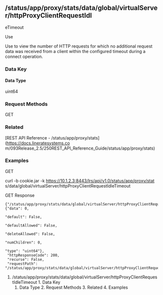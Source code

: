 ## /status/app/proxy/stats/data/global/virtualServer/httpProxyClientRequestIdl
eTimeout

Use

Use to view the number of HTTP requests for which no additional request data
was received from a client within the configured timeout during a connect
operation.

### Data Key

#### Data Type

uint64

### Request Methods

GET

### Related

[REST API Reference - /status/app/proxy/stats](https://docs.lineratesystems.co
m/093Release_2.5/250REST_API_Reference_Guide/status/app/proxy/stats)

### Examples

GET

curl -b cookie.jar -k https://10.1.2.3:8443/lrs/api/v1.0/status/app/proxy/stat
s/data/global/virtualServer/httpProxyClientRequestIdleTimeout

GET Response

    
    {"/status/app/proxy/stats/data/global/virtualServer/httpProxyClientRequestIdleTimeout": {"data": 0,
                                                                                           "default": False,
                                                                                           "defaultAllowed": False,
                                                                                           "deleteAllowed": False,
                                                                                           "numChildren": 0,
                                                                                           "type": "uint64"},
     "httpResponseCode": 200,
     "recurse": False,
     "requestPath": "/status/app/proxy/stats/data/global/virtualServer/httpProxyClientRequestIdleTimeout"}
    

  1. /status/app/proxy/stats/data/global/virtualServer/httpProxyClientRequestIdleTimeout
    1. Data Key
      1. Data Type
    2. Request Methods
    3. Related
    4. Examples

